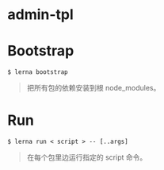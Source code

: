 # admin-tpl


# Bootstrap
```
$ lerna bootstrap
```
>把所有包的依赖安装到根 node_modules。

# Run
```
$ lerna run < script > -- [..args]
```
>在每个包里边运行指定的 script 命令。

